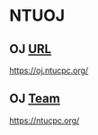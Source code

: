 # NTUOJ
## OJ [URL](https://oj.ntucpc.org/)
https://oj.ntucpc.org/
## OJ [Team](https://ntucpc.org/)
https://ntucpc.org/
